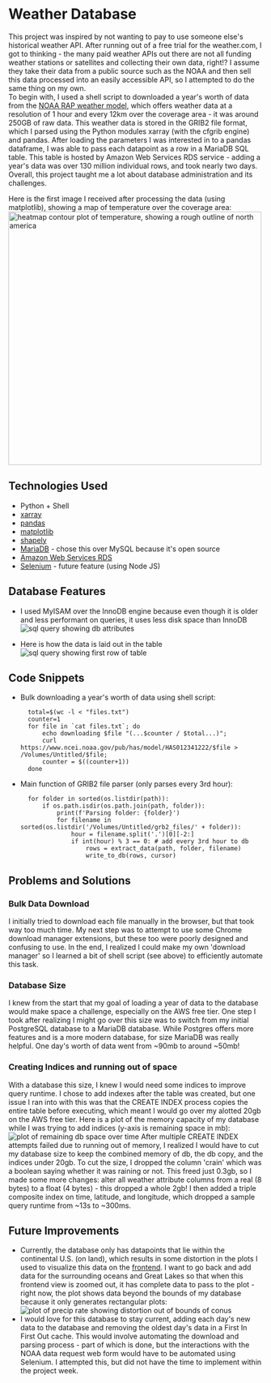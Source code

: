 # Weather Database

This project was inspired by not wanting to pay to use someone else's historical weather API. After running out of a free trial for the weather.com, I got to thinking - the many paid weather APIs out there are not all funding weather stations or satellites and collecting their own data, right!? I assume they take their data from a public source such as the NOAA and then sell this data processed into an easily accessible API, so I attempted to do the same thing on my own.
<br/>To begin with, I used a shell script to downloaded a year's worth of data from the [NOAA RAP weather model](https://www.ncei.noaa.gov/products/weather-climate-models/rapid-refresh-update), which offers weather data at a resolution of 1 hour and every 12km over the coverage area - it was around 250GB of raw data. This weather data is stored in the GRIB2 file format, which I parsed using the Python modules xarray (with the cfgrib engine) and pandas. After loading the parameters I was interested in to a pandas dataframe, I was able to pass each datapoint as a row in a MariaDB SQL table. This table is hosted by Amazon Web Services RDS service - adding a year's data was over 130 million individual rows, and took nearly two days. Overall, this project taught me a lot about database administration and its challenges. 

Here is the first image I received after processing the data (using matplotlib), showing a map of temperature over the coverage area:
<img src="https://i.imgur.com/j5y0S6L.png" alt="heatmap contour plot of temperature, showing a rough outline of north america" width="500"/>

## Technologies Used

- Python + Shell
- [xarray](https://docs.xarray.dev/en/stable/)
- [pandas](https://pandas.pydata.org/about/index.html)
- [matplotlib](https://matplotlib.org/)
- [shapely](https://shapely.readthedocs.io/en/stable/manual.html)
- [MariaDB](https://mariadb.org/about/) - chose this over MySQL because it's open source
- [Amazon Web Services RDS](https://aws.amazon.com/rds/features/)
- [Selenium](https://www.selenium.dev/documentation/) - future feature (using Node JS)

## Database Features
- I used MyISAM over the InnoDB engine because even though it is older and less performant on queries, it uses less disk space than InnoDB
![sql query showing db attributes](https://i.imgur.com/581rZy7.png)

- Here is how the data is laid out in the table
![sql query showing first row of table](https://i.imgur.com/WRUglTB.png)

## Code Snippets

- Bulk downloading a year's worth of data using shell script:

        total=$(wc -l < "files.txt")
        counter=1
        for file in `cat files.txt`; do
            echo downloading $file "(...$counter / $total...)";
            curl https://www.ncei.noaa.gov/pub/has/model/HAS012341222/$file > /Volumes/Untitled/$file;
            counter = $((counter+1))
        done
        
- Main function of GRIB2 file parser (only parses every 3rd hour):

        for folder in sorted(os.listdir(path)):
            if os.path.isdir(os.path.join(path, folder)):
                print(f'Parsing folder: {folder}')
                for filename in sorted(os.listdir('/Volumes/Untitled/grb2_files/' + folder)):
                    hour = filename.split('.')[0][-2:]
                    if int(hour) % 3 == 0: # add every 3rd hour to db
                        rows = extract_data(path, folder, filename)
                        write_to_db(rows, cursor)

## Problems and Solutions

### Bulk Data Download
I initially tried to download each file manually in the browser, but that took way too much time. My next step was to attempt to use some Chrome download manager extensions, but these too were poorly designed and confusing to use. In the end, I realized I could make my own 'download manager' so I learned a bit of shell script (see above) to efficiently automate this task.

### Database Size
I knew from the start that my goal of loading a year of data to the database would make space a challenge, especially on the AWS free tier. One step I took after realizing I might go over this size was to switch from my initial PostgreSQL database to a MariaDB database. While Postgres offers more features and is a more modern database, for size MariaDB was really helpful. One day's worth of data went from ~90mb to around ~50mb!

### Creating Indices and running out of space
With a database this size, I knew I would need some indices to improve query runtime. I chose to add indexes after the table was created, but one issue I ran into with this was that the CREATE INDEX process copies the entire table before executing, which meant I would go over my alotted 20gb on the AWS free tier. Here is a plot of the memory capacity of my database while I was trying to add indices (y-axis is remaining space in mb):
![plot of remaining db space over time](https://i.imgur.com/WyM4aJE.png)
After multiple CREATE INDEX attempts failed due to running out of memory, I realized I would have to cut my database size to keep the combined memory of db, the db copy, and the indices under 20gb. To cut the size, I dropped the column 'crain' which was a boolean saying whether it was raining or not. This freed just 0.3gb, so I made some more changes: alter all weather attribute columns from a real (8 bytes) to a float (4 bytes) - this dropped a whole 2gb! I then added a triple composite index on time, latitude, and longitude, which dropped a sample query runtime from ~13s to ~300ms. 

## Future Improvements
- Currently, the database only has datapoints that lie within the continental U.S. (on land), which results in some distortion in the plots I used to visualize this data on the [frontend](https://github.com/esaltzm/skyscan-frontend/). I want to go back and add data for the surrounding oceans and Great Lakes so that when this frontend view is zoomed out, it has complete data to pass to the plot - right now, the plot shows data beyond the bounds of my database because it only generates rectangular plots: 
![plot of precip rate showing distortion out of bounds of conus](https://i.imgur.com/54JiYaG.png)
- I would love for this database to stay current, adding each day's new data to the database and removing the oldest day's data in a First In First Out cache. This would involve automating the download and parsing process - part of which is done, but the interactions with the NOAA data request web form would have to be automated using Selenium. I attempted this, but did not have the time to implement within the project week.

